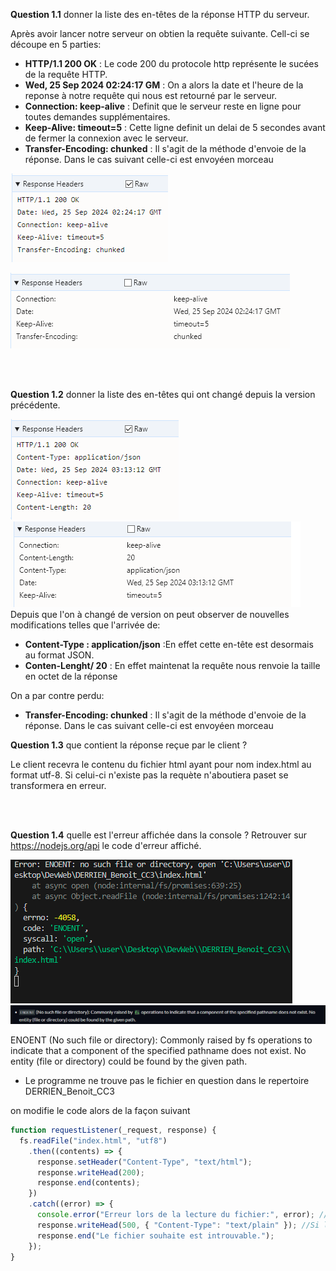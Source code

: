 

**Question 1.1** donner la liste des en-têtes de la réponse HTTP du serveur.




Après avoir lancer notre serveur on obtien la requête suivante.
Cell-ci se découpe en 5 parties:
- __HTTP/1.1 200 OK__ : Le code 200 du protocole http représente le sucées de la requête HTTP.
- __Wed, 25 Sep 2024 02:24:17 GM__ : On a alors la date et l'heure de la reponse à notre requête qui nous est retourné par le serveur.
- __Connection: keep-alive__ : Definit que le serveur reste en ligne pour toutes demandes supplémentaires.
- __Keep-Alive: timeout=5__ : Cette ligne definit un delai de 5 secondes avant de fermer la connexion avec le serveur.
- __Transfer-Encoding: chunked__ : Il s'agit de la méthode d'envoie de la réponse. Dans le cas suivant celle-ci est envoyéen morceau

![img](https://github.com/Skyzm3n/DevWeb/blob/main/DERRIEN_Benoit_CC3/images/P1_1.1-2.png)

![img](https://github.com/Skyzm3n/DevWeb/blob/main/DERRIEN_Benoit_CC3/images/P1_1.1-1.png)

<br><br>



**Question 1.2** donner la liste des en-têtes qui ont changé depuis la version précédente.

![img](https://github.com/Skyzm3n/DevWeb/blob/main/DERRIEN_Benoit_CC3/images/P1_1.2-1.png)
<br>
![img](https://github.com/Skyzm3n/DevWeb/blob/main/DERRIEN_Benoit_CC3/images/P1_1.2-2.png)
<br>
Depuis que l'on à changé de version on peut observer de nouvelles modifications telles que l'arrivée de: 

- __Content-Type : application/json__ :En effet cette en-tête est desormais au format JSON.
- __Conten-Lenght/ 20__ : En effet maintenat la requête nous renvoie la taille en octet de la réponse

On a par contre perdu:
- __Transfer-Encoding: chunked__ : Il s'agit de la méthode d'envoie de la réponse. Dans le cas suivant celle-ci est envoyéen morceau



**Question 1.3** que contient la réponse reçue par le client ?

Le client recevra le contenu du fichier html ayant pour nom index.html au format utf-8.
Si celui-ci n'existe pas la requète n'aboutiera paset se transformera en erreur.

<br><br>

**Question 1.4** quelle est l'erreur affichée dans la console ? Retrouver sur <https://nodejs.org/api> le code d'erreur affiché.

![img](https://github.com/Skyzm3n/DevWeb/blob/main/DERRIEN_Benoit_CC3/images/P1_1.4-1.png)
<br>
![img](https://github.com/Skyzm3n/DevWeb/blob/main/DERRIEN_Benoit_CC3/images/P1_1.4-2.png)
<br>

ENOENT (No such file or directory): Commonly raised by fs operations to indicate that a component of the specified pathname does not exist. No entity (file or directory) could be found by the given path.

- Le programme ne trouve pas le fichier en question dans le repertoire DERRIEN_Benoit_CC3

on modifie le code alors de la façon suivant
```js
function requestListener(_request, response) {
  fs.readFile("index.html", "utf8")
    .then((contents) => {
      response.setHeader("Content-Type", "text/html");
      response.writeHead(200);
      response.end(contents);
    })
    .catch((error) => {    
      console.error("Erreur lors de la lecture du fichier:", error); //On rajoute un messae d'erreur dansle console
      response.writeHead(500, { "Content-Type": "text/plain" }); //Si l'erreur est une ereur de type 500 alors 
      response.end("Le fichier souhaite est introuvable.");
    });
}
```




